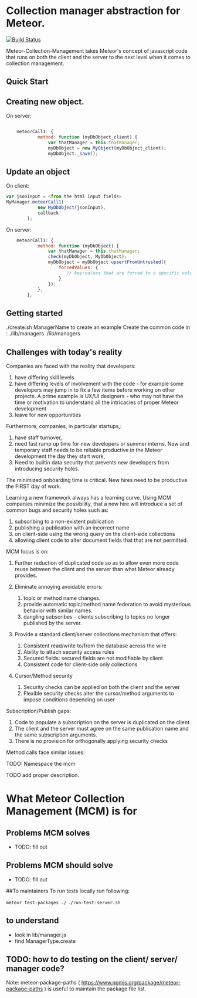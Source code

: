 # Collection manager abstraction for Meteor.

[![Build Status](https://travis-ci.org/whalepath/meteor-collection-management.svg?branch=master)](https://travis-ci.org/whalepath/meteor-collection-management)

Meteor-Collection-Management takes Meteor's concept of javascript code that runs on both the client and the server to the next level when it comes to collection management.

## Quick Start

## Creating new object.

On server:
```javascript

    meteorCall1: {
            method: function (myDbObject_client) {
                var thatManager = this.thatManager;
                myDbObject = new MyObject(myDbObject_client);
                myDbObject._save();
```

## Update an object

On client:

```javascript
var jsonInput = <from the html input fields>
MyManager.meteorCall1(
            new MyDbObject(jsonInput),
            callback
        );
```

On server:

```javascript
    meteorCall1: {
            method: function (myDbObject) {
                var thatManager = this.thatManager;
                check(myDbObject, MyDbObject);
                myDbObject = myDbObject.upsertFromUntrusted({
                    forcedValues: {
                       // key:values that are forced to a specific value
                    }
                });
            },
        },
```

## Getting started

./create.sh ManagerName to create an example
Create the common code in : ./lib/managers
./lib/managers



## Challenges with today's reality

Companies are faced with the reality that developers:

 1. have differing skill levels
 1. have differing levels of involvement with the code - for example some developers may jump in to fix a few items before
 working on other projects. A prime example is UX/UI designers - who may not have the time or motivation to understand all the intricacies of proper Meteor development
 1. leave for new opportunities

Furthermore, companies, in particular startups,:
 1. have staff turnover,
 1. need fast ramp up time for new developers or summer interns. New and temporary staff needs to be reliable productive in the Meteor development the day they start work,
 1. Need to builtin data security that prevents new developers from introducing security holes.

The minimized onboarding time is critical. New hires need to be productive the FIRST day of work.

Learning a new framework always has a learning curve. Using MCM companies minimize the possibility, that
 a new hire will introduce a set of common bugs and security holes such as:

 1. subscribing to a non-existent publication
 1. publishing a publication with an incorrect name
 1. on client-side using the wrong query on the client-side collections
 1. allowing client code to alter document fields that that are not permitted.


MCM focus is on:

 1. Further reduction of duplicated code so as to allow even more code reuse between the client and the server
 than what Meteor already provides.
 
 2. Eliminate annoying avoidable errors:
 
    1. topic or method name changes.
    2. provide automatic topic/method name federation to avoid mysterious behavior with similar names.
    3. dangling subscribes - clients subscribing to topics no longer published by the server.
 
 3. Provide a standard client/server collections mechanism that offers:
 
    1. Consistent read/write to/from the database across the wire 
    2. Ability to attach security access rules
    3. Secured fields: secured fields are not modifiable by client.
    4. Consistent code for client-side only collections

 4. Cursor/Method security

    1. Security checks can be applied on both the client and the server
    2. Flexible security checks alter the cursor/method arguments to impose conditions depending on user


Subscription/Publish gaps:

 1. Code to populate a subscription on the server is duplicated on the client.
 1. The client and the server must agree on the same publication name and the same subscription arguments.
 1. There is no provision for orthogonally applying security checks
 
Method calls face similar issues:


TODO: Namespace the mcm

TODO add proper description.

# What Meteor Collection Management (MCM) is for

## Problems MCM solves
* TODO: fill out

## Problems MCM should solve
* TODO: fill out

##To maintainers
To run tests locally run following: 

```meteor test-packages ./```
```./run-test-server.sh```

## to understand
* look in lib/manager.js
* find ManagerType.create

## TODO: how to do testing on the client/ server/ manager code?


Note: meteor-package-paths ( https://www.npmjs.org/package/meteor-package-paths ) is useful to maintain the package file list.
